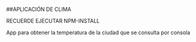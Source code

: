 ##APLICACIÓN DE CLIMA

RECUERDE EJECUTAR NPM-INSTALL

App para obtener la temperatura de la ciudad que se consulta por consola